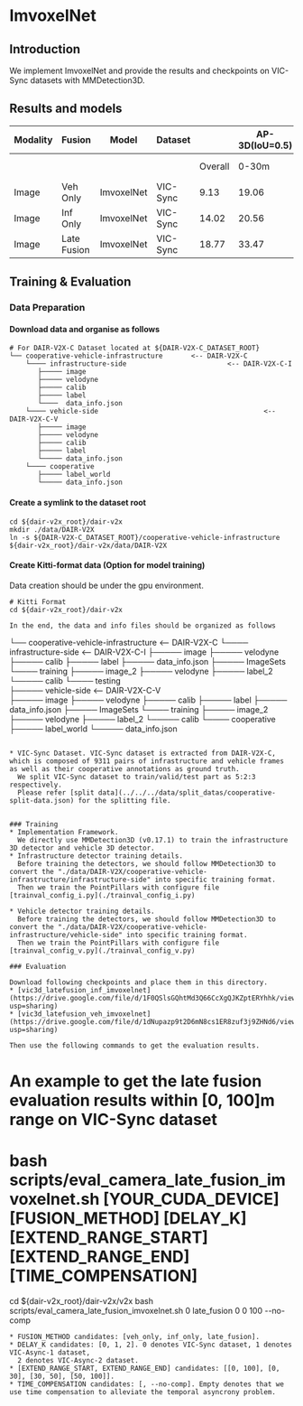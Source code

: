 # ImvoxelNet

## Introduction

We implement ImvoxelNet and provide the results and checkpoints on VIC-Sync datasets with MMDetection3D.

## Results and models

| Modality | Fusion      | Model      | Dataset  |         | AP-3D(IoU=0.5) |        |         |         | AP-BEV(IoU=0.5) |        |         | AB(Byte)    | Download                                                     |
| -------- | ----------- | ---------- | -------- | ------- | ------------- | ------ | ------- | ------- | --------------- | ------ | ------- | ------ | ------------------------------------------------------------ |
|          |             |            |          | Overall | 0-30m         | 30-50m | 50-100m | Overall | 0-30m           | 30-50m | 50-100m |   |                                                              |
| Image    | Veh Only   | ImvoxelNet | VIC-Sync |  9.13   | 19.06         | 5.23  | 0.41   | 10.96   | 21.93           | 7.28  | 0.78   | 0      | [model_v](https://drive.google.com/file/d/1dNupazp9t2D6mN8cs1ER8zuf3j9ZHNd6/view?usp=sharing) |
| Image    | Inf Only   | ImvoxelNet | VIC-Sync | 14.02   | 20.56         | 8.89  | 10.57   | 22.10   | 27.33           | 17.45  | 18.92   | 309.38 | [model_i](https://drive.google.com/file/d/1F0QSlsGQhtMd3Q66CcXgQJKZptERYhhk/view?usp=sharing) |
| Image    | Late Fusion | ImvoxelNet | VIC-Sync | 18.77   | 33.47         | 9.43  | 8.62    | 24.85   | 39.49           | 14.68  | 14.96   | 309.38 |        |

## Training & Evaluation

### Data Preparation
#### Download data and organise as follows
```
# For DAIR-V2X-C Dataset located at ${DAIR-V2X-C_DATASET_ROOT}
└── cooperative-vehicle-infrastructure       <-- DAIR-V2X-C
    └──── infrastructure-side                         <-- DAIR-V2X-C-I   
       ├───── image
       ├───── velodyne
       ├───── calib
       ├───── label    
       └────  data_info.json    
    └──── vehicle-side                                         <-- DAIR-V2X-C-V  
       ├───── image
       ├───── velodyne
       ├───── calib
       ├───── label
       └───── data_info.json
    └──── cooperative 
       ├───── label_world
       └───── data_info.json              
```

#### Create a symlink to the dataset root
```
cd ${dair-v2x_root}/dair-v2x
mkdir ./data/DAIR-V2X
ln -s ${DAIR-V2X-C_DATASET_ROOT}/cooperative-vehicle-infrastructure ${dair-v2x_root}/dair-v2x/data/DAIR-V2X
```

#### Create Kitti-format data (Option for model training)

Data creation should be under the gpu environment.
```commandline
# Kitti Format
cd ${dair-v2x_root}/dair-v2x

In the end, the data and info files should be organized as follows
```
└── cooperative-vehicle-infrastructure   <-- DAIR-V2X-C
    └──── infrastructure-side              <-- DAIR-V2X-C-I
       ├───── image
       ├───── velodyne
       ├───── calib
       ├───── label
       ├───── data_info.json
       ├───── ImageSets
       └────  training
          ├───── image_2
          ├───── velodyne
          ├───── label_2
          └───── calib
       └──── testing   
    ├───── vehicle-side                            <-- DAIR-V2X-C-V  
       ├───── image
       ├───── velodyne
       ├───── calib
       ├───── label
       ├───── data_info.json
       ├───── ImageSets
       └────  training
          ├───── image_2
          ├───── velodyne
          ├───── label_2
          └───── calib
    └────  cooperative 
       ├───── label_world
       └───── data_info.json
```

* VIC-Sync Dataset. VIC-Sync dataset is extracted from DAIR-V2X-C, which is composed of 9311 pairs of infrastructure and vehicle frames as well as their cooperative annotations as ground truth.
  We split VIC-Sync dataset to train/valid/test part as 5:2:3 respectively. 
  Please refer [split data](../../../data/split_datas/cooperative-split-data.json) for the splitting file.


### Training
* Implementation Framework. 
  We directly use MMDetection3D (v0.17.1) to train the infrastructure 3D detector and vehicle 3D detector.
* Infrastructure detector training details. 
  Before training the detectors, we should follow MMDetection3D to convert the "./data/DAIR-V2X/cooperative-vehicle-infrastructure/infrastructure-side" into specific training format.
  Then we train the PointPillars with configure file [trainval_config_i.py](./trainval_config_i.py)
  
* Vehicle detector training details. 
  Before training the detectors, we should follow MMDetection3D to convert the "./data/DAIR-V2X/cooperative-vehicle-infrastructure/vehicle-side" into specific training format.
  Then we train the PointPillars with configure file [trainval_config_v.py](./trainval_config_v.py)
  
### Evaluation

Download following checkpoints and place them in this directory.
* [vic3d_latefusion_inf_imvoxelnet](https://drive.google.com/file/d/1F0QSlsGQhtMd3Q66CcXgQJKZptERYhhk/view?usp=sharing)
* [vic3d_latefusion_veh_imvoxelnet](https://drive.google.com/file/d/1dNupazp9t2D6mN8cs1ER8zuf3j9ZHNd6/view?usp=sharing)    

Then use the following commands to get the evaluation results.
```
# An example to get the late fusion evaluation results within [0, 100]m range on VIC-Sync dataset
# bash scripts/eval_camera_late_fusion_imvoxelnet.sh [YOUR_CUDA_DEVICE] [FUSION_METHOD] [DELAY_K] [EXTEND_RANGE_START] [EXTEND_RANGE_END] [TIME_COMPENSATION]
cd ${dair-v2x_root}/dair-v2x/v2x
bash scripts/eval_camera_late_fusion_imvoxelnet.sh 0 late_fusion 0 0 100 --no-comp
```
* FUSION_METHOD candidates: [veh_only, inf_only, late_fusion].
* DELAY_K candidates: [0, 1, 2]. 0 denotes VIC-Sync dataset, 1 denotes VIC-Async-1 dataset, 
  2 denotes VIC-Async-2 dataset.
* [EXTEND_RANGE_START, EXTEND_RANGE_END] candidates: [[0, 100], [0, 30], [30, 50], [50, 100]].
* TIME_COMPENSATION candidates: [, --no-comp]. Empty denotes that we use time compensation to alleviate the temporal asyncrony problem.